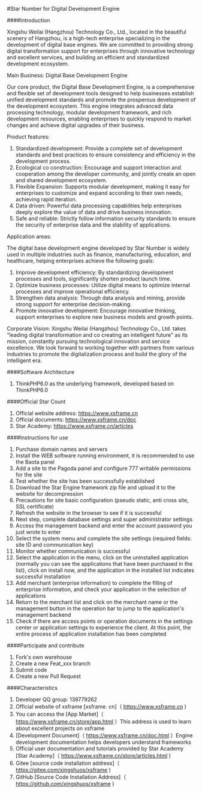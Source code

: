 #Star Number for Digital Development Engine

####Introduction

Xingshu Weilai (Hangzhou) Technology Co., Ltd., located in the beautiful scenery of Hangzhou, is a high-tech enterprise specializing in the development of digital base engines. We are committed to providing strong digital transformation support for enterprises through innovative technology and excellent services, and building an efficient and standardized development ecosystem.

Main Business: Digital Base Development Engine

Our core product, the Digital Base Development Engine, is a comprehensive and flexible set of development tools designed to help businesses establish unified development standards and promote the prosperous development of the development ecosystem. This engine integrates advanced data processing technology, modular development framework, and rich development resources, enabling enterprises to quickly respond to market changes and achieve digital upgrades of their business.

Product features:

1. Standardized development: Provide a complete set of development standards and best practices to ensure consistency and efficiency in the development process.
2. Ecological co construction: Encourage and support interaction and cooperation among the developer community, and jointly create an open and shared development ecosystem.
3. Flexible Expansion: Supports modular development, making it easy for enterprises to customize and expand according to their own needs, achieving rapid iteration.
4. Data driven: Powerful data processing capabilities help enterprises deeply explore the value of data and drive business innovation.
5. Safe and reliable: Strictly follow information security standards to ensure the security of enterprise data and the stability of applications.


Application areas:

The digital base development engine developed by Star Number is widely used in multiple industries such as finance, manufacturing, education, and healthcare, helping enterprises achieve the following goals:

1. Improve development efficiency: By standardizing development processes and tools, significantly shorten product launch time.
2. Optimize business processes: Utilize digital means to optimize internal processes and improve operational efficiency.
3. Strengthen data analysis: Through data analysis and mining, provide strong support for enterprise decision-making.
4. Promote innovative development: Encourage innovative thinking, support enterprises to explore new business models and growth points.

Corporate Vision:
Xingshu Weilai (Hangzhou) Technology Co., Ltd. takes "leading digital transformation and co creating an intelligent future" as its mission, constantly pursuing technological innovation and service excellence. We look forward to working together with partners from various industries to promote the digitalization process and build the glory of the intelligent era.

####Software Architecture

1. ThinkPHP6.0 as the underlying framework, developed based on ThinkPHP6.0

####Official Star Count

1. Official website address: https://www.xsframe.cn
2. Official documents: https://www.xsframe.cn/doc
3. Star Academy: https://www.xsframe.cn/articles

####Instructions for use

1. Purchase domain names and servers
2. Install the WEB software running environment, it is recommended to use the Baota panel
3. Add a site to the Pagoda panel and configure 777 writable permissions for the site
4. Test whether the site has been successfully established
5. Download the Star Engine framework zip file and upload it to the website for decompression
6. Precautions for site basic configuration (pseudo static, anti cross site, SSL certificate)
7. Refresh the website in the browser to see if it is successful
8. Next step, complete database settings and super administrator settings
9. Access the management backend and enter the account password you just wrote to enter
10. Select the system menu and complete the site settings (required fields: site ID and communication key)
11. Monitor whether communication is successful
12. Select the application in the menu, click on the uninstalled application (normally you can see the applications that have been purchased in the list), click on install now, and the application in the installed list indicates successful installation
13. Add merchant (enterprise information) to complete the filling of enterprise information, and check your application in the selection of applications
14. Return to the merchant list and click on the merchant name or the management button in the operation bar to jump to the application's management backend
15. Check if there are access points or operation documents in the settings center or application settings to experience the client. At this point, the entire process of application installation has been completed

####Participate and contribute

1. Fork's own warehouse
2. Create a new Feat_xxx branch
3. Submit code
4. Create a new Pull Request


####Characteristics

1. Developer QQ group: 139779262
2. Official website of xsframe [xsframe. cn]（ https://www.xsframe.cn )
3. You can access the [App Market]（ https://www.xsframe.cn/store/app.html ）This address is used to learn about excellent projects on xsframe
4. [Development Document]（ https://www.xsframe.cn/doc.html ）Engine development documentation helps developers understand frameworks
5. Official user documentation and tutorials provided by Star Academy [Star Academy]（ https://www.xsframe.cn/store/articles.html )
6. Gitee [source code installation address]（ https://gitee.com/xingshuos/xsframe )
7. GitHub [Source Code Installation Address]（ https://github.com/xingshuos/xsframe )